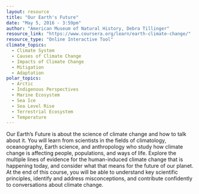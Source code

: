 ```yaml
---
layout: resource
title: "Our Earth's Future"
date: "May 5, 2016 - 3:59pm"
author: "American Museum of Natural History, Debra Tillinger"
resource_link: "https://www.coursera.org/learn/earth-climate-change/"
resource_type: "Online Interactive Tool"
climate_topics:
  - Climate System
  - Causes of Climate Change
  - Impacts of Climate Change
  - Mitigation
  - Adaptation
polar_topics:
  - Arctic
  - Indigenous Perspectives
  - Marine Ecosystem
  - Sea Ice
  - Sea Level Rise
  - Terrestrial Ecosystem
  - Temperature
---
```


Our Earth’s Future is about the science of climate change and how to talk about it. You will learn from scientists in the fields of climatology, oceanography, Earth science, and anthropology who study how climate change is affecting people, populations, and ways of life. Explore the multiple lines of evidence for the human-induced climate change that is happening today, and consider what that means for the future of our planet. At the end of this course, you will be able to understand key scientific principles, identify and address misconceptions, and contribute confidently to conversations about climate change.